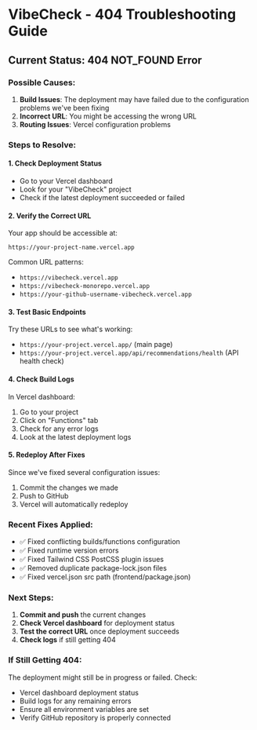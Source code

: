 # VibeCheck - 404 Troubleshooting Guide

## Current Status: 404 NOT_FOUND Error

### Possible Causes:

1. **Build Issues**: The deployment may have failed due to the configuration problems we've been fixing
2. **Incorrect URL**: You might be accessing the wrong URL
3. **Routing Issues**: Vercel configuration problems

### Steps to Resolve:

#### 1. Check Deployment Status
- Go to your Vercel dashboard
- Look for your "VibeCheck" project
- Check if the latest deployment succeeded or failed

#### 2. Verify the Correct URL
Your app should be accessible at:
```
https://your-project-name.vercel.app
```

Common URL patterns:
- `https://vibecheck.vercel.app`
- `https://vibecheck-monorepo.vercel.app`
- `https://your-github-username-vibecheck.vercel.app`

#### 3. Test Basic Endpoints
Try these URLs to see what's working:
- `https://your-project.vercel.app/` (main page)
- `https://your-project.vercel.app/api/recommendations/health` (API health check)

#### 4. Check Build Logs
In Vercel dashboard:
1. Go to your project
2. Click on "Functions" tab
3. Check for any error logs
4. Look at the latest deployment logs

#### 5. Redeploy After Fixes
Since we've fixed several configuration issues:
1. Commit the changes we made
2. Push to GitHub
3. Vercel will automatically redeploy

### Recent Fixes Applied:
- ✅ Fixed conflicting builds/functions configuration
- ✅ Fixed runtime version errors
- ✅ Fixed Tailwind CSS PostCSS plugin issues
- ✅ Removed duplicate package-lock.json files
- ✅ Fixed vercel.json src path (frontend/package.json)

### Next Steps:
1. **Commit and push** the current changes
2. **Check Vercel dashboard** for deployment status
3. **Test the correct URL** once deployment succeeds
4. **Check logs** if still getting 404

### If Still Getting 404:
The deployment might still be in progress or failed. Check:
- Vercel dashboard deployment status
- Build logs for any remaining errors
- Ensure all environment variables are set
- Verify GitHub repository is properly connected
